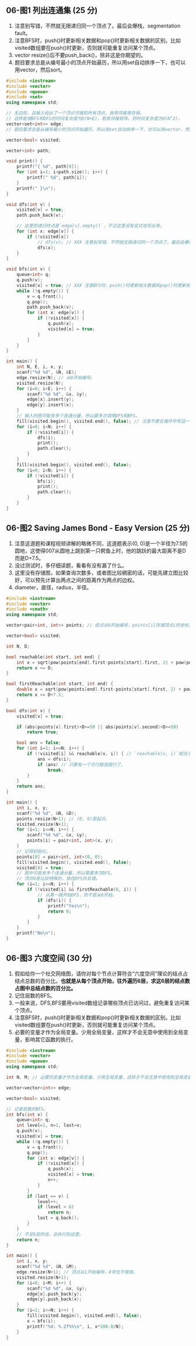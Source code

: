 ## 06-图1 列出连通集 (25 分)

1. 注意别写错，不然就无限递归同一个顶点了。最后会爆栈，segmentation fault。
2. 注意BFS时，push()时更新相关数据和pop()时更新相关数据的区别。比如visited数组要在push()时更新，否则就可能重复访问某个顶点。
3. vector resize()后不要push_back()，除非这是你期望的。
4. 题目要求总是从编号最小的顶点开始遍历，所以用set自动排序一下，也可以用vector，然后sort。

```cpp
#include <iostream>
#include <vector>
#include <queue>
#include <set>
using namespace std;

// 无边权，且输入给出了一个顶点邻接的所有顶点，故用邻接表存储，
// 这样能使BFS和DFS的时间复杂度为O(N+E)，若用邻接矩阵，则时间复杂度为O(N^2)。
vector<set<int>> edge;
// 题目要求总是从编号最小的顶点开始遍历，所以用set自动排序一下，也可以用vector，然后sort。

vector<bool> visited;

vector<int> path;

void print() {
    printf("{ %d", path[0]);
    for (int i=1; i<path.size(); i++) {
        printf(" %d", path[i]);
    }
    printf(" }\n");
}

void dfs(int v) {
    visited[v] = true;
    path.push_back(v);

    // 这里的递归终点是`edge[v].empty()`，不过这里没有显式地写出来。
    for (int x: edge[v]) {
        if (!visited[x])
            // dfs(v); // XXX 注意别写错，不然就无限递归同一个顶点了。最后会爆栈，segmentation fault。
            dfs(x);
    }
}

void bfs(int v) {
    queue<int> q;
    q.push(v);
    visited[v] = true; // XXX 注意BFS时，push()时更新相关数据和pop()时更新相关数据的区别。
    while (!q.empty()) {
        v = q.front();
        q.pop();
        path.push_back(v);
        for (int x: edge[v]) {
            if (!visited[x]) {
                q.push(x);
                visited[x] = true;
            }
        }
    }
}

int main() {
    int N, E, i, x, y;
    scanf("%d %d", &N, &E);
    edge.resize(N); // 从0开始编号。
    visited.resize(N);
    for (i=0; i<E; i++) {
        scanf("%d %d", &x, &y);
        edge[x].insert(y);
        edge[y].insert(x);
    }
    // 输入的图可能有多个连通分量，所以要多次调用DFS和BFS。
    fill(visited.begin(), visited.end(), false); // 注意不要在循环中写这一条语句，不然就错了。
    for (i=0; i<N; i++) {
        if (!visited[i]) {
            dfs(i);
            print();
            path.clear();
        }
    }
    fill(visited.begin(), visited.end(), false);
    for (i=0; i<N; i++) {
        if (!visited[i]) {
            bfs(i);
            print();
            path.clear();
        }
    }
}
```


## 06-图2 Saving James Bond - Easy Version (25 分)

1. 注意这道题和课程视频讲解的略微不同，这道题表示(0, 0)是一个半径为7.5的圆地，这使得007从圆地上跳到第一只鳄鱼上时，他的跳跃的最大距离不是D而是D+7.5。
2. 没过测试时，多仔细读题，看看有没有漏了什么。
3. 这里没有存储图，如果查询次数多，或者图比较稠密的话，可能先建立图比较好，可以预先计算出两点之间的距离作为两点的边权。
4. diameter，直径，radius，半径。

```cpp
#include <iostream>
#include <vector>
#include <cmath>
using namespace std;

vector<pair<int, int>> points; // 结点从0开始编号，points[i]存储顶点i的坐标。

vector<bool> visited;

int N, D;

bool reachable(int start, int end) {
    int x = sqrt(pow(points[end].first-points[start].first, 2) + pow(points[end].second-points[start].second, 2));
    return x <= D;
}

bool firstReachable(int start, int end) {
    double x = sqrt(pow(points[end].first-points[start].first, 2) + pow(points[end].second-points[start].second, 2));
    return x <= D+7.5;
}

bool dfs(int v) {
    visited[v] = true;

    if (abs(points[v].first)+D>=50 || abs(points[v].second)+D>=50)
        return true;

    bool ans = false;
    for (int i=1; i<=N; i++) {
        if (!visited[i] && reachable(v, i)) { // `reachable(v, i)`相当于看是否有边相连。
            ans = dfs(i);
            if (ans) // 只要有一个可行路径就行了。
                break;
        }
    }
    return ans;
}

int main() {
    int i, x, y;
    scanf("%d %d", &N, &D);
    points.resize(N+1); // (0, 0)是起点。
    visited.resize(N+1);
    for (i=1; i<=N; i++) {
        scanf("%d %d", &x, &y);
        points[i] = pair<int, int>(x, y);
    }
    // 记得初始化。
    points[0] = pair<int, int>(0, 0);
    fill(visited.begin(), visited.end(), false);
    visited[0] = true;
    // 图中可能有多个连通分量，所以需要多次DFS。
    // 顶点0是比较特殊的，放在DFS外处理。
    for (i=1; i<=N; i++) {
        if (!visited[i] && firstReachable(0, i)) {
            // 从第一跳开始DFS，而不是从0开始。
            if (dfs(i)) {
                printf("Yes\n");
                return 0;
            }
        }
    }
    printf("No\n");
}
```


## 06-图3 六度空间 (30 分)

1. 假如给你一个社交网络图，请你对每个节点计算符合“六度空间”理论的结点占结点总数的百分比。**也就是从每个顶点开始，往外遍历6层，求这6层的结点数占图中总结点数的百分比。**
2. 记住层数的BFS。
3. 一般来说，DFS,BFS要用visited数组记录哪些顶点已访问过，避免重复访问某个顶点。
4. 注意BFS时，push()时更新相关数据和pop()时更新相关数据的区别。比如visited数组要在push()时更新，否则就可能重复访问某个顶点。
5. 必要的变量才作为全局变量。少用全局变量，这样才不会无意中使用到全局变量，影响其它函数的执行。

```cpp
#include <iostream>
#include <vector>
#include <queue>
using namespace std;

int N, M; // 必要的变量才作为全局变量。少用全局变量，这样才不会无意中使用到全局变量，影响其它函数的执行。

vector<vector<int>> edge;

vector<bool> visited;

// 记录层数的BFS。
int bfs(int v) {
    queue<int> q;
    int level=1, n=1, last=v;
    q.push(v);
    visited[v] = true;
    while (!q.empty()) {
        v = q.front();
        q.pop();
        for (int x: edge[v]) {
            if (!visited[x]) {
                q.push(x);
                visited[x] = true;
                n++;
            }
        }
        if (last == v) {
            level++;
            if (level > 6)
                return n;
            last = q.back();
        }
    }
    // 不足6层的话，会执行到这里。
    return n;
}

int main() {
    int i, x, y;
    scanf("%d %d", &N, &M);
    edge.resize(N+1); // 顶点从1开始编号，0号位不使用。
    visited.resize(N+1);
    for (i=0; i<M; i++) {
        scanf("%d %d", &x, &y);
        edge[x].push_back(y);
        edge[y].push_back(x);
    }
    for (i=1; i<=N; i++) {
        fill(visited.begin(), visited.end(), false);
        x = bfs(i);
        printf("%d: %.2f%%\n", i, x*100.0/N);
    }
}
```

